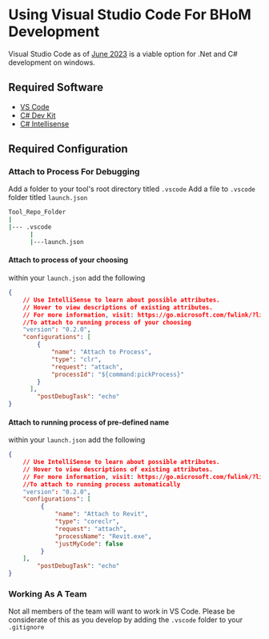 # Using Visual Studio Code For BHoM Development

Visual Studio Code as of [June 2023](https://devblogs.microsoft.com/visualstudio/announcing-csharp-dev-kit-for-visual-studio-code/) is a viable option for .Net and C# development on windows. 


## Required Software
- [VS Code](https://code.visualstudio.com/)
- [C# Dev Kit](https://marketplace.visualstudio.com/items?itemName=ms-dotnettools.csdevkit)
- [C# Intellisense](https://marketplace.visualstudio.com/items?itemName=ms-dotnettools.vscodeintellicode-csharp)


## Required Configuration

### Attach to Process For Debugging
Add a folder to your tool's root directory titled `.vscode`
Add a file to `.vscode` folder titled `launch.json`
```bash
Tool_Repo_Folder
|
|--- .vscode
      |
      |---launch.json
```

#### Attach to process of your choosing
within your `launch.json`
add the following

```json
{
    // Use IntelliSense to learn about possible attributes.
    // Hover to view descriptions of existing attributes.
    // For more information, visit: https://go.microsoft.com/fwlink/?linkid=830387
    //To attach to running process of your choosing
    "version": "0.2.0",
    "configurations": [
        {
            "name": "Attach to Process",
            "type": "clr", 
            "request": "attach",
            "processId": "${command:pickProcess}"
        }
      ],
        "postDebugTask": "echo"
}

```

#### Attach to running process of pre-defined name
within your `launch.json`
add the following

```json
{
    // Use IntelliSense to learn about possible attributes.
    // Hover to view descriptions of existing attributes.
    // For more information, visit: https://go.microsoft.com/fwlink/?linkid=830387
    //To attach to running process automatically
    "version": "0.2.0",
    "configurations": [
         {
             "name": "Attach to Revit",
             "type": "coreclr", 
             "request": "attach",
             "processName": "Revit.exe",
             "justMyCode": false
         }
    ],
        "postDebugTask": "echo"
}

```


### Working As A Team
Not all members of the team will want to work in VS Code.
Please be considerate of this as you develop by adding the `.vscode` folder to your `.gitignore`
